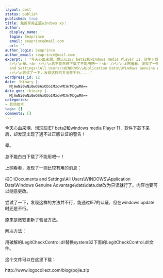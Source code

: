 ```yaml
---
layout: post
status: publish
published: true
title: 免费享用正版windows xp！
author:
  display_name: ''
  login: Seaprince
  email: seaprince@mail.com
  url: ''
author_login: Seaprince
author_email: seaprince@mail.com
excerpt: ! "今天心血来潮，想玩玩IE7 beta2和windows media Player 11，软件下载下来后，却发现出现了通不过正版认证的警告！<br
  />\r\n晕。<br />\r\n总不能白白下载了不能用吧～！<br />\r\n上网看看，发现了一则比较有用的消息：<br />\r\n把C:\\Documents
  and Settings\\All Users\\WINDOWS\\Application Data\\Windows Genuine Advantage\\data\\data.dat改为只读就行了。内容也要可以随意更改。<br
  />\r\n尝试了一下，发现这样的方法并不行，..."
wordpress_id: 12
date: !binary |-
  MjAwNi0wNi0wOSAxODo1MzowMCArMDgwMA==
date_gmt: !binary |-
  MjAwNi0wNi0wOSAxODo1MzowMCArMDgwMA==
categories:
- 其他技术
tags: []
comments: []
---
```

<p>今天心血来潮，想玩玩IE7 beta2和windows media Player 11，软件下载下来后，却发现出现了通不过正版认证的警告！<br &#47;><br />
晕。<br &#47;><br />
总不能白白下载了不能用吧～！<br &#47;><br />
上网看看，发现了一则比较有用的消息：<br &#47;><br />
把C:\Documents and Settings\All Users\WINDOWS\Application Data\Windows Genuine Advantage\data\data.dat改为只读就行了。内容也要可以随意更改。<br &#47;><br />
尝试了一下，发现这样的方法并不行，能通过IE7的认证，但在windows update时还是不行。<br &#47;><br />
原来是微软更新了验证方法。<br &#47;><br />
解决方法：<br &#47;><br />
用破解的LegitCheckControl.dll替换system32下面的LegitCheckControl.dll文件。<br &#47;><br />
这个文件可以在这里下载：<br &#47;><br />
http:&#47;&#47;www.logocollect.com&#47;blog&#47;pojie.zip</p>
